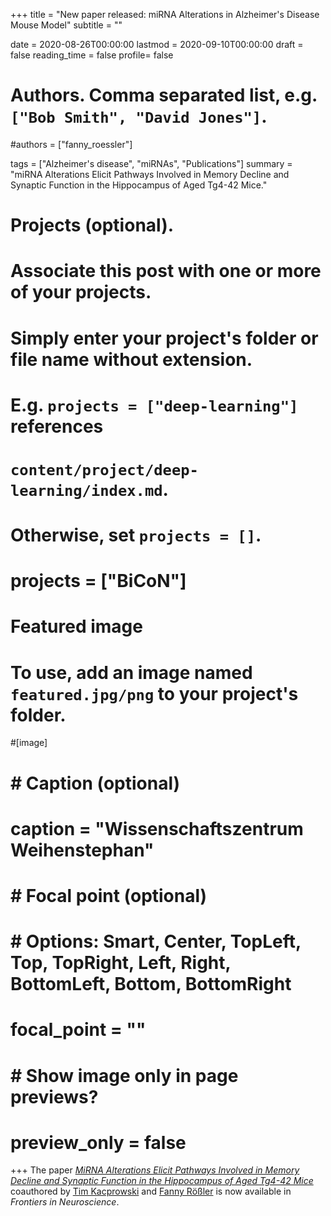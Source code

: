 +++
title = "New paper released: miRNA Alterations in Alzheimer's Disease Mouse Model"
subtitle = ""

date = 2020-08-26T00:00:00
lastmod = 2020-09-10T00:00:00
draft = false
reading_time = false
profile= false

# Authors. Comma separated list, e.g. `["Bob Smith", "David Jones"]`.
#authors = ["fanny_roessler"]

tags = ["Alzheimer's disease", "miRNAs", "Publications"]
summary = "miRNA Alterations Elicit Pathways Involved in Memory Decline and Synaptic Function in the Hippocampus of Aged Tg4-42 Mice."

# Projects (optional).
#   Associate this post with one or more of your projects.
#   Simply enter your project's folder or file name without extension.
#   E.g. `projects = ["deep-learning"]` references 
#   `content/project/deep-learning/index.md`.
#   Otherwise, set `projects = []`.
# projects = ["BiCoN"]

# Featured image
# To use, add an image named `featured.jpg/png` to your project's folder. 
#[image]
#  # Caption (optional)
#  caption = "Wissenschaftszentrum Weihenstephan"
#
#  # Focal point (optional)
#  # Options: Smart, Center, TopLeft, Top, TopRight, Left, Right, BottomLeft, Bottom, BottomRight
#  focal_point = ""
#
#  # Show image only in page previews?
#  preview_only = false

+++
The paper [*MiRNA Alterations Elicit Pathways Involved in Memory Decline and Synaptic Function in the Hippocampus of Aged Tg4-42 Mice*](https://www.frontiersin.org/articles/10.3389/fnins.2020.580524/full) coauthored by [Tim Kacprowski](/authors/tim_kacprowski) and [Fanny Rößler](/authors/fanny_roessler) is now available in *Frontiers in Neuroscience*.

